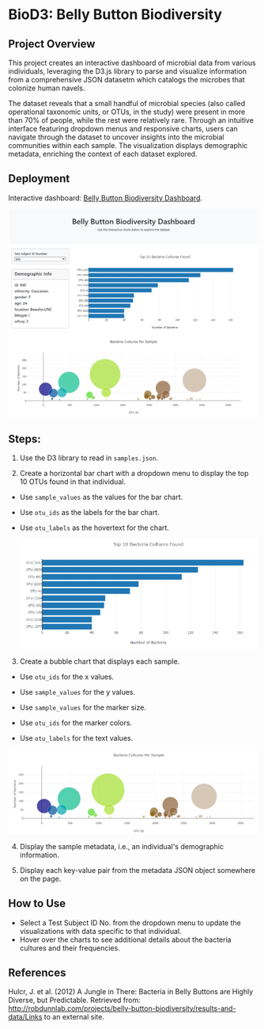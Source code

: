 # BioD3: Belly Button Biodiversity

## Project Overview

This project creates an interactive dashboard of microbial data from various individuals, leveraging the D3.js library to parse and visualize information from a comprehensive JSON datasetm which catalogs the microbes that colonize human navels.

The dataset reveals that a small handful of microbial species (also called operational taxonomic units, or OTUs, in the study) were present in more than 70% of people, while the rest were relatively rare. Through an intuitive interface featuring dropdown menus and responsive charts, users can navigate through the dataset to uncover insights into the microbial communities within each sample. The visualization displays demographic metadata, enriching the context of each dataset explored. 

## Deployment
Interactive dashboard: [Belly Button Biodiversity Dashboard](https://erikasantosrocha.github.io/belly-button-challenge/).


  ![bar Chart](images/dashboard_image.png)

## Steps:

1. Use the D3 library to read in `samples.json`.

2. Create a horizontal bar chart with a dropdown menu to display the top 10 OTUs found in that individual.

* Use `sample_values` as the values for the bar chart.

* Use `otu_ids` as the labels for the bar chart.

* Use `otu_labels` as the hovertext for the chart.

  ![bar Chart](images/bar_chart.png)

3. Create a bubble chart that displays each sample.

* Use `otu_ids` for the x values.

* Use `sample_values` for the y values.

* Use `sample_values` for the marker size.

* Use `otu_ids` for the marker colors.

* Use `otu_labels` for the text values.

![Bubble Chart](images/bubble_chart.png)

4. Display the sample metadata, i.e., an individual's demographic information.

5. Display each key-value pair from the metadata JSON object somewhere on the page.


## How to Use
* Select a Test Subject ID No. from the dropdown menu to update the visualizations with data specific to that individual.
* Hover over the charts to see additional details about the bacteria cultures and their frequencies. 

## References
Hulcr, J. et al. (2012) A Jungle in There: Bacteria in Belly Buttons are Highly Diverse, but Predictable. Retrieved from: http://robdunnlab.com/projects/belly-button-biodiversity/results-and-data/Links to an external site.